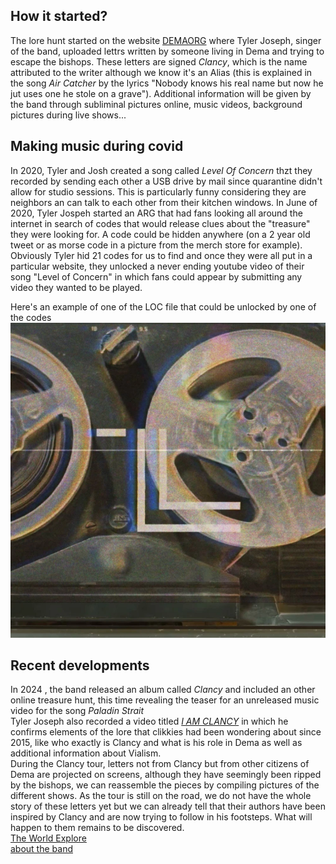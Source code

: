 ## How it started?
The lore hunt started on the website [DEMAORG](http://dmaorg.info/found/15398642_14/clancy.html) where Tyler Joseph, singer of the band, uploaded lettrs written by someone living in Dema and trying to escape the bishops. These letters are signed _Clancy_, which is the name attributed to the writer although we know it's an Alias (this is explained in the song _Air Catcher_ by the lyrics "Nobody knows his real name but now he jut uses one he stole on a grave"). 
Additional information will be given by the band through subliminal pictures online, music videos, background pictures during live shows...

## Making music during covid
In 2020, Tyler and Josh created a song called _Level Of Concern_ thzt they recorded by sending each other a USB drive by mail since quarantine didn't allow for studio sessions. This is particularly funny considering they are neighbors an can talk to each other from their kitchen windows. 
In June of 2020, Tyler Jospeh started an ARG that had fans looking all around the internet in search of codes that would release clues about the "treasure" they were looking for. A code could be hidden anywhere (on a 2 year old tweet or as morse code in a picture from the merch store for example). Obviously Tyler hid 21 codes for us to find and once they were all put in a particular website, they unlocked a never ending youtube video of their song "Level of Concern" in which fans could appear by submitting any video they wanted to be played.  

Here's an example of one of the LOC file that could be unlocked by one of the codes
![Here's an example of one of the LOC file that could be unlocked by one of the codes](Twentyonepilots/loc.jpg)


## Recent developments
In 2024 , the band released an album called _Clancy_ and included an other online treasure hunt, this time revealing the teaser for an unreleased music video for the song _Paladin Strait_  
Tyler Joseph also recorded a video titled [_I AM CLANCY_](https://youtu.be/ozlHHR_eSxc?si=SjV74KavdDdS8XYA) in which he confirms elements of the lore that clikkies had been wondering about since 2015, like who exactly is Clancy and what is his role in Dema as well as additional information about Vialism.  
During the Clancy tour, letters not from Clancy but from other citizens of Dema are projected on screens, although they have seemingly been ripped by the bishops, we can reassemble the pieces by compiling pictures of the different shows. As the tour is still on the road, we do not have the whole story of these letters yet but we can already tell that their authors have been inspired by Clancy and are now trying to follow in his footsteps. What will happen to them remains to be discovered.  
[The World Explore](Dema.md)  
[about the band](theband.md)
